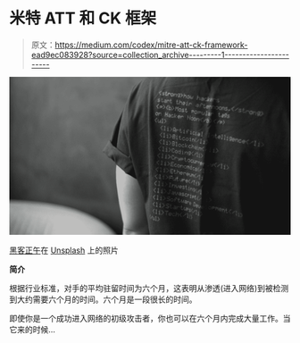 # 米特 ATT 和 CK 框架

> 原文：<https://medium.com/codex/mitre-att-ck-framework-ead9ec083928?source=collection_archive---------1----------------------->

![](img/cef2655d4c8991abfb770dca1e7f0228.png)

[黑客正午](https://unsplash.com/@hackernoon?utm_source=medium&utm_medium=referral)在 [Unsplash](https://unsplash.com?utm_source=medium&utm_medium=referral) 上的照片

**简介**

根据行业标准，对手的平均驻留时间为六个月，这表明从渗透(进入网络)到被检测到大约需要六个月的时间。六个月是一段很长的时间。

即使你是一个成功进入网络的初级攻击者，你也可以在六个月内完成大量工作。当它来的时候…